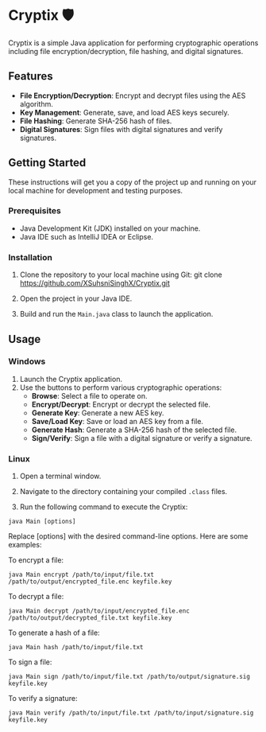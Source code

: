 # Cryptix 🛡️

Cryptix is a simple Java application for performing cryptographic operations including file encryption/decryption, file hashing, and digital signatures.

## Features

- **File Encryption/Decryption**: Encrypt and decrypt files using the AES algorithm.
- **Key Management**: Generate, save, and load AES keys securely.
- **File Hashing**: Generate SHA-256 hash of files.
- **Digital Signatures**: Sign files with digital signatures and verify signatures.

## Getting Started

These instructions will get you a copy of the project up and running on your local machine for development and testing purposes.

### Prerequisites

- Java Development Kit (JDK) installed on your machine.
- Java IDE such as IntelliJ IDEA or Eclipse.

### Installation

1. Clone the repository to your local machine using Git:
git clone https://github.com/XSuhsniSinghX/Cryptix.git


2. Open the project in your Java IDE.

3. Build and run the `Main.java` class to launch the application.

## Usage

### Windows

1. Launch the Cryptix application.
2. Use the buttons to perform various cryptographic operations:
   - **Browse**: Select a file to operate on.
   - **Encrypt/Decrypt**: Encrypt or decrypt the selected file.
   - **Generate Key**: Generate a new AES key.
   - **Save/Load Key**: Save or load an AES key from a file.
   - **Generate Hash**: Generate a SHA-256 hash of the selected file.
   - **Sign/Verify**: Sign a file with a digital signature or verify a signature.

### Linux

1. Open a terminal window.

2. Navigate to the directory containing your compiled `.class` files.

3. Run the following command to execute the Cryptix:
   
~~~
java Main [options]
~~~

Replace [options] with the desired command-line options. Here are some examples:

To encrypt a file:

~~~
java Main encrypt /path/to/input/file.txt /path/to/output/encrypted_file.enc keyfile.key
~~~

To decrypt a file:

~~~
java Main decrypt /path/to/input/encrypted_file.enc /path/to/output/decrypted_file.txt keyfile.key
~~~
To generate a hash of a file:
~~~
java Main hash /path/to/input/file.txt
~~~
To sign a file:
~~~
java Main sign /path/to/input/file.txt /path/to/output/signature.sig keyfile.key
~~~
To verify a signature:
~~~
java Main verify /path/to/input/file.txt /path/to/input/signature.sig keyfile.key
~~~
